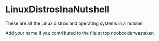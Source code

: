 # LinuxDistrosInaNutshell
These are all the Linux distros and operating systems in a nutshell

Add your name if you contributed to the file at top
noobcoderwastaken
